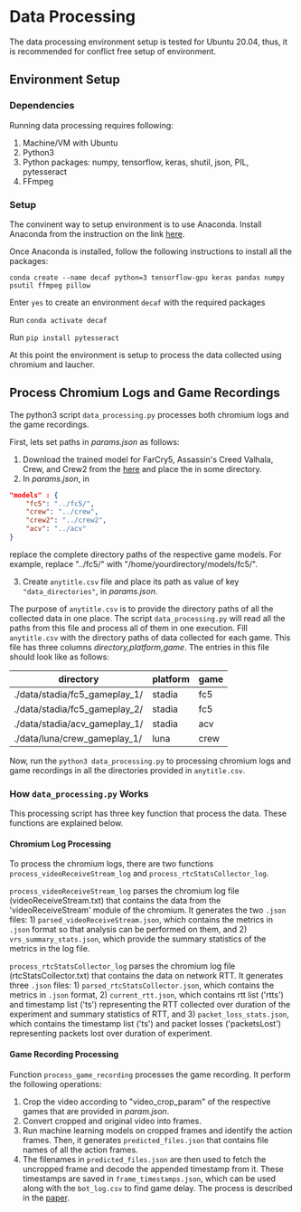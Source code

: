 # Data Processing

The data processing environment setup is tested for Ubuntu 20.04, thus, it is recommended for conflict free setup of environment.

## Environment Setup

### Dependencies
Running data processing requires following:
1. Machine/VM with Ubuntu 
2. Python3
3. Python packages: numpy, tensorflow, keras, shutil, json, PIL, pytesseract
4. FFmpeg

### Setup

The convinent way to setup environment is to use Anaconda. Install Anaconda from the instruction on the link [here](https://www.digitalocean.com/community/tutorials/how-to-install-the-anaconda-python-distribution-on-ubuntu-20-04).

Once Anaconda is installed, follow the following instructions to install all the packages:

`conda create --name decaf python=3 tensorflow-gpu keras pandas numpy psutil ffmpeg pillow`

Enter `yes` to create an environment `decaf` with the required packages

Run `conda activate decaf`

Run `pip install pytesseract`

At this point the environment is setup to process the data collected using chromium and laucher.


## Process Chromium Logs and Game Recordings

The python3 script `data_processing.py` processes both chromium logs and the game recordings. 

First, lets set paths in _params.json_ as follows:
1. Download the trained model for FarCry5, Assassin's Creed Valhala, Crew, and Crew2 from the [here](https://drive.google.com/drive/folders/1-RP1jfTfvcsI65LvE0vgnH1CxwkP629B?usp=sharing) and place the in some directory.
2. In _params.json_, in 
```json
"models" : {
	"fc5": "../fc5/",
	"crew": "../crew",
	"crew2": "../crew2",
	"acv": "../acv"		
}
```
replace the complete directory paths of the respective game models. For example, replace "../fc5/" with "/home/yourdirectory/models/fc5/".

3. Create `anytitle.csv` file and place its path as value of key `"data_directories"`, in _params.json_.

The purpose of `anytitle.csv` is to provide the directory paths of all the collected data in one place. The script `data_processing.py` will read all the paths from this file and process all of them in one execution. Fill `anytitle.csv` with the directory paths of data collected for each game. This file has three columns _directory,platform,game_. The entries in this file should look like as follows:

directory  | platform  | game
------------- | ------------- | ------------- | 
./data/stadia/fc5_gameplay_1/  | stadia  | fc5  | 
./data/stadia/fc5_gameplay_2/  | stadia  | fc5  | 
./data/stadia/acv_gameplay_1/  | stadia  | acv  | 
./data/luna/crew_gameplay_1/  | luna  | crew  | 


Now, run the `python3 data_processing.py` to processing chromium logs and game recordings in all the directories provided in `anytitle.csv`.

### How `data_processing.py` Works

This processing script has three key function that process the data. These functions are explained below.

#### Chromium Log Processing
To process the chromium logs, there are two functions `process_videoReceiveStream_log` and `process_rtcStatsCollector_log`.

`process_videoReceiveStream_log` parses the chromium log file (videoReceiveStream.txt) that contains the data from the 'videoReceiveStream' module of the chromium. It generates the two `.json` files: 1) `parsed_videoReceiveStream.json`, which contains the metrics in `.json` format so that analysis can be performed on them, and 2) `vrs_summary_stats.json`, which provide the summary statistics of the metrics in the log file.

`process_rtcStatsCollector_log` parses the chromium log file (rtcStatsCollector.txt) that contains the data on network RTT. It generates three `.json` files: 1) `parsed_rtcStatsCollector.json`, which contains the metrics in `.json` format, 2) `current_rtt.json`, which contains rtt list ('rtts') and timestamp list ('ts') representing the RTT collected over duration of the experiment and summary statistics of RTT, and 3) `packet_loss_stats.json`, which contains the timestamp list ('ts') and packet losses ('packetsLost') representing packets lost over duration of experiment.


#### Game Recording Processing

Function `process_game_recording` processes the game recording. It perform the following operations:
1. Crop the video according to "video_crop_param" of the respective games that are provided in _param.json_.
2. Convert cropped and original video into frames.
3. Run machine learning models on cropped frames and identify the action frames. Then, it generates  `predicted_files.json` that contains file names of all the action frames.
4. The filenames in `predicted_files.json` are then used to fetch the uncropped frame and decode the appended timestamp from it. These timestamps are saved in `frame_timestamps.json`, which can be used along with the `bot_log.csv` to find game delay. The process is described in the [paper](https://dl.acm.org/doi/10.1145/3491043).
